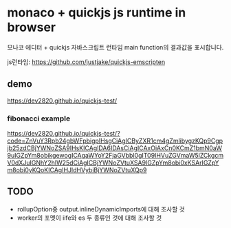 # monaco + quickjs js runtime in browser

모나코 에디터 + quickjs 자바스크립트 런타임
main function의 결과값을 표시합니다.

js런타임: https://github.com/justjake/quickjs-emscripten

## demo

https://dev2820.github.io/quickjs-test/

### fibonacci example

https://dev2820.github.io/quickjs-test/?code=ZnVuY3Rpb24gbWFpbigpIHsgCiAgICByZXR1cm4gZmlibygzKQp9Cgpjb25zdCBjYWNoZSA9IHsKICAgIDA6IDAsCiAgICAxOiAxCn0KCmZ1bmN0aW9uIGZpYm8obikgewogICAgaWYoY2FjaGVbbl0gIT09IHVuZGVmaW5lZCkgcmV0dXJuIGNhY2hlW25dCiAgICBjYWNoZVtuXSA9IGZpYm8obi0xKSArIGZpYm8obi0yKQoKICAgIHJldHVybiBjYWNoZVtuXQp9

## TODO

- rollupOption중 output.inlineDynamicImports에 대해 조사할 것
- worker의 포멧이 iife와 es 두 종류인 것에 대해 조사할 것
